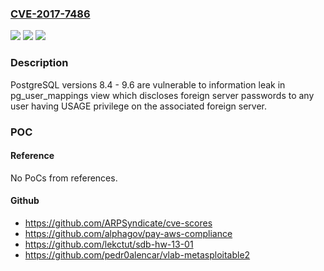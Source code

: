 ### [CVE-2017-7486](https://cve.mitre.org/cgi-bin/cvename.cgi?name=CVE-2017-7486)
![](https://img.shields.io/static/v1?label=Product&message=PostgreSQL&color=blue)
![](https://img.shields.io/static/v1?label=Version&message=8.4%20-%209.6%20&color=brightgreen)
![](https://img.shields.io/static/v1?label=Vulnerability&message=CWE-522&color=brightgreen)

### Description

PostgreSQL versions 8.4 - 9.6 are vulnerable to information leak in pg_user_mappings view which discloses foreign server passwords to any user having USAGE privilege on the associated foreign server.

### POC

#### Reference
No PoCs from references.

#### Github
- https://github.com/ARPSyndicate/cve-scores
- https://github.com/alphagov/pay-aws-compliance
- https://github.com/lekctut/sdb-hw-13-01
- https://github.com/pedr0alencar/vlab-metasploitable2

